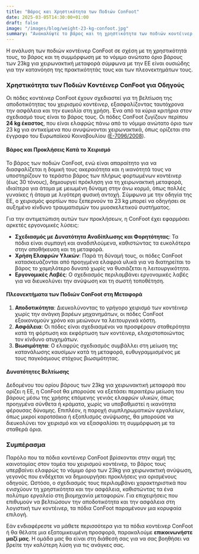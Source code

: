 ```yaml
---
title: "Βάρος και Χρηστικότητα των Ποδιών ConFoot"
date: 2025-03-05T14:30:00+01:00
draft: false
image: "/images/blog/weight-23-kg-confoot.jpg"
summary: "Ανακαλύψτε το βάρος και τη χρηστικότητα των ποδιών κοντέινερ ConFoot σε σχέση με το νόμιμο ανώτατο όριο βάρους των 23kg για χειρωνακτική μεταφορά σύμφωνα με την ΕΕ."
---
```


Η ανάλυση των ποδιών κοντέινερ ConFoot σε σχέση με τη χρηστικότητά τους, το βάρος και τη συμμόρφωση με το νόμιμο ανώτατο όριο βάρους των 23kg για χειρωνακτική μεταφορά σύμφωνα με την ΕΕ είναι ουσιώδης για την κατανόηση της πρακτικότητάς τους και των πλεονεκτημάτων τους.

### Χρηστικότητα των Ποδιών Κοντέινερ ConFoot για Οδηγούς

Οι πόδες κοντέινερ ConFoot έχουν σχεδιαστεί για τη βελτίωση της αποδοτικότητας του χειρισμού κοντέινερ, εξασφαλίζοντας ταυτόχρονα την ασφάλεια και την ευκολία στη χρήση. Ένα από τα κύρια κριτήρια στον σχεδιασμό τους είναι το βάρος τους. Οι πόδες ConFoot ζυγίζουν περίπου **24 kg έκαστος**, που είναι ελαφρώς πάνω από το νόμιμο ανώτατο όριο των 23 kg για αντικείμενα που ανυψώνονται χειρωνακτικά, όπως ορίζεται στο έγγραφο του Ευρωπαϊκού Κοινοβουλίου ([E-7096/2008](https://www.europarl.europa.eu/doceo/document/E-6-2008-7096_EN.html)).

#### Βάρος και Προκλήσεις Κατά το Χειρισμό
Το βάρος των ποδιών ConFoot, ενώ είναι απαραίτητο για να διασφαλίζεται η δομική τους ακεραιότητα και η ικανότητά τους να υποστηρίζουν το τεράστιο βάρος των πλήρως φορτωμένων κοντέινερ (έως 30 τόνους), δημιουργεί πρόκληση για τη χειρωνακτική μεταφορά, ιδιαίτερα για άτομα με μειωμένη δύναμη στην άνω κορμό, όπως πολλές γυναίκες ή άτομα με λιγότερη φυσική αντοχή. Σύμφωνα με την οδηγία της ΕΕ, ο χειρισμός φορτίων που ξεπερνούν τα 23 kg μπορεί να οδηγήσει σε αυξημένο κίνδυνο τραυματισμών του μυοσκελετικού συστήματος.

Για την αντιμετώπιση αυτών των προκλήσεων, η ConFoot έχει εφαρμόσει αρκετές εργονομικές λύσεις:
- **Σχεδιασμός με Δυνατότητα Αναδίπλωσης και Φορητότητας**: Τα πόδια είναι συμπαγή και αναδιπλούμενα, καθιστώντας τα ευκολότερα στην αποθήκευση και τη μεταφορά.
- **Χρήση Ελαφρών Υλικών**: Παρά τη δύναμή τους, οι πόδες ConFoot κατασκευάζονται από προηγμένα ελαφριά υλικά για να διατηρείται το βάρος το χαμηλότερο δυνατό χωρίς να θυσιάζεται η λειτουργικότητα.
- **Εργονομικές Λαβές**: Ο σχεδιασμός περιλαμβάνει εργονομικές λαβές για να διευκολύνει την ανύψωση και τη σωστή τοποθέτηση.

#### Πλεονεκτήματα των Ποδιών ConFoot στη Μεταφορά
1. **Αποδοτικότητα**: Διευκολύνοντας το γρήγορο χειρισμό των κοντέινερ χωρίς την ανάγκη βαρέων μηχανημάτων, οι πόδες ConFoot εξοικονομούν χρόνο και μειώνουν τα λειτουργικά κόστη.
2. **Ασφάλεια**: Οι πόδες είναι σχεδιασμένοι να προσφέρουν σταθερότητα κατά τη φόρτωση και εκφόρτωση των κοντέινερ, ελαχιστοποιώντας τον κίνδυνο ατυχημάτων.
3. **Βιωσιμότητα**: Ο ελαφρύς σχεδιασμός συμβάλλει στη μείωση της κατανάλωσης καυσίμων κατά τη μεταφορά, ευθυγραμμισμένος με τους παγκόσμιους στόχους βιωσιμότητας.

#### Δυνατότητες Βελτίωσης
Δεδομένου του ορίου βάρους των 23kg για χειρωνακτική μεταφορά που ορίζει η ΕΕ, η ConFoot θα μπορούσε να εξετάσει περαιτέρω μείωση του βάρους μέσω της χρήσης επόμενης γενιάς ελαφρών υλικών, όπως προηγμένα σύνθετα ή κράματα, χωρίς να υποβαθμιστεί η ικανότητα φέρουσας δύναμης. Επιπλέον, η παροχή συμπληρωματικών εργαλείων, όπως μικροί καροτσάκια ή εξοπλισμός ανύψωσης, θα μπορούσε να διευκολύνει τον χειρισμό και να εξασφαλίσει τη συμμόρφωση με τα σταθερά όρια.

### Συμπέρασμα
Παρόλο που τα πόδια κοντέινερ ConFoot βρίσκονται στην αιχμή της καινοτομίας στον τομέα του χειρισμού κοντέινερ, το βάρος τους υπερβαίνει ελαφρώς το νόμιμο όριο των 23kg για χειρωνακτική ανύψωση, γεγονός που ενδέχεται να δημιουργήσει προκλήσεις για ορισμένους οδηγούς. Ωστόσο, ο σχεδιασμός τους περιλαμβάνει χαρακτηριστικά που ενισχύουν τη χρηστικότητα και την ασφάλεια, καθιστώντας τα ένα πολύτιμο εργαλείο στη βιομηχανία μεταφορών. Για επιχειρήσεις που επιθυμούν να βελτιώσουν την αποδοτικότητα και την ασφάλεια στη λογιστική των κοντέινερ, τα πόδια ConFoot παραμένουν μια κορυφαία επιλογή.

Εάν ενδιαφέρεστε να μάθετε περισσότερα για τα πόδια κοντέινερ ConFoot ή θα θέλατε μια εξατομικευμένη προσφορά, παρακαλούμε **επικοινωνήστε μαζί μας**. Η ομάδα μας θα είναι στη διάθεσή σας για να σας βοηθήσει να βρείτε την καλύτερη λύση για τις ανάγκες σας.